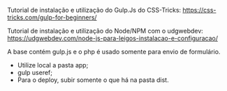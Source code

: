 Tutorial de instalação e utilização do Gulp.Js do CSS-Tricks:
https://css-tricks.com/gulp-for-beginners/

Tutorial de instalação e utilização do Node/NPM com o udgwebdev:
https://udgwebdev.com/node-js-para-leigos-instalacao-e-configuracao/

A base contém gulp.js e o php é usado somente para envio de formulário.
- Utilize local a pasta app;
- gulp useref;
- Para o deploy, subir somente o que há na pasta dist.
